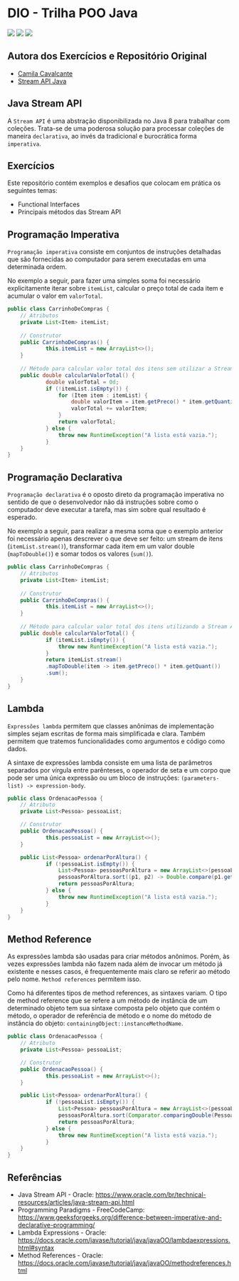 # DIO - Trilha POO Java
<div style="display:inline-block">
        <picture>
                <source media="(prefers-color-scheme: light)" srcset="https://img.shields.io/badge/Java-black?style=for-the-badge&logo=OpenJDK&logoColor=white">
                <img src="https://img.shields.io/badge/Java-white?style=for-the-badge&logo=OpenJDK&logoColor=black" />
        </picture>
        <picture>
                <source media="(prefers-color-scheme: light)" srcset="https://img.shields.io/badge/Maven-black?style=for-the-badge&logo=ApacheMaven&logoColor=white">
                <img src="https://img.shields.io/badge/Maven-white?style=for-the-badge&logo=ApacheMaven&logoColor=black" />
        </picture>
        <picture>
                <source media="(prefers-color-scheme: light)" srcset="https://img.shields.io/badge/Spring_Boot-black?style=for-the-badge&logo=SpringBoot&logoColor=white">
                <img src="https://img.shields.io/badge/Spring_Boot-white?style=for-the-badge&logo=SpringBoot&logoColor=black" />
        </picture>
</div>

## Autora dos Exercícios e Repositório Original
- [Camila Cavalcante](https://github.com/cami-la)
- [Stream API Java](https://github.com/digitalinnovationone/ganhando_produtividade_com_Stream_API_Java)

## Java Stream API
A `Stream API` é uma abstração disponibilizada no Java 8 para trabalhar com coleções. Trata-se de uma poderosa solução para processar coleções de maneira `declarativa`, ao invés da tradicional e burocrática forma `imperativa`.

## Exercícios
Este repositório contém exemplos e desafios que colocam em prática os seguintes temas:

- Functional Interfaces
- Principais métodos das Stream API

## Programação Imperativa
`Programação imperativa` consiste em conjuntos de instruções detalhadas que são fornecidas ao computador para serem executadas em uma determinada ordem.

No exemplo a seguir, para fazer uma simples soma foi necessário explicitamente iterar sobre `itemList`, calcular o preço total de cada item e acumular o valor em `valorTotal`.

```java
public class CarrinhoDeCompras {
	// Atributos
  	private List<Item> itemList;
	
  	// Construtor
  	public CarrinhoDeCompras() {
    		this.itemList = new ArrayList<>();
  	}
  
  	// Método para calcular valor total dos itens sem utilizar a Stream API
	public double calcularValorTotal() {
    		double valorTotal = 0d;
    		if (!itemList.isEmpty()) {
      			for (Item item : itemList) {
        			double valorItem = item.getPreco() * item.getQuantidade();
        			valorTotal += valorItem;
      			}
      			return valorTotal;
    		} else {
      			throw new RuntimeException("A lista está vazia.");
    		}
  	}
}
```

## Programação Declarativa
`Programação declarativa` é o oposto direto da programação imperativa no sentido de que o desenvolvedor não dá instruções sobre como o computador deve executar a tarefa, mas sim sobre qual resultado é esperado.

No exemplo a seguir, para realizar a mesma soma que o exemplo anterior foi necessário apenas descrever o que deve ser feito: um stream de itens (`itemList.stream()`), transformar cada item em um valor double (`mapToDouble()`) e somar todos os valores (`sum()`).

```java
public class CarrinhoDeCompras {
  	// Atributos
  	private List<Item> itemList;
	
  	// Construtor
  	public CarrinhoDeCompras() {
    		this.itemList = new ArrayList<>();
  	}
  
  	// Método para calcular valor total dos itens utilizando a Stream API
  	public double calcularValorTotal() {
    		if (itemList.isEmpty()) {
      			throw new RuntimeException("A lista está vazia.");
    		}
    		return itemList.stream()
        	.mapToDouble(item -> item.getPreco() * item.getQuant())
        	.sum();
  	}
}
```

## Lambda
`Expressões lambda` permitem que classes anônimas de implementação simples sejam escritas de forma mais simplificada e clara. Também permitem que tratemos funcionalidades como argumentos e código como dados.

A sintaxe de expressões lambda consiste em uma lista de parâmetros separados por vírgula entre parênteses, o operador de seta e um corpo que pode ser uma única expressão ou um bloco de instruções: `(parameters-list) -> expression-body`.

```java
public class OrdenacaoPessoa {
	// Atributo
	private List<Pessoa> pessoaList;

  	// Construtor
  	public OrdenacaoPessoa() {
    		this.pessoaList = new ArrayList<>();
  	}

  	public List<Pessoa> ordenarPorAltura() {
    		if (!pessoaList.isEmpty()) {
      			List<Pessoa> pessoasPorAltura = new ArrayList<>(pessoaList);
      			pessoasPorAltura.sort((p1, p2) -> Double.compare(p1.getAltura(), p2.getAltura()));
      			return pessoasPorAltura;
    		} else {
      			throw new RuntimeException("A lista está vazia.");
    		}
  	}
}
```

## Method Reference
As expressões lambda são usadas para criar métodos anônimos. Porém, às vezes expressões lambda não fazem nada além de invocar um método já existente e nesses casos, é frequentemente mais claro se referir ao método pelo nome. `Method references` permitem isso.

Como há diferentes tipos de method references, as sintaxes variam. O tipo de method reference que se refere a um método de instância de um determinado objeto tem sua sintaxe composta pelo objeto que contém o método, o operador de referência de método e o nome do método de instância do objeto: `containingObject::instanceMethodName`.

```java
public class OrdenacaoPessoa {
  	// Atributo
  	private List<Pessoa> pessoaList;

  	// Construtor
  	public OrdenacaoPessoa() {
    		this.pessoaList = new ArrayList<>();
  	}

  	public List<Pessoa> ordenarPorAltura() {
    		if (!pessoaList.isEmpty()) {
      			List<Pessoa> pessoasPorAltura = new ArrayList<>(pessoaList);
      			pessoasPorAltura.sort(Comparator.comparingDouble(Pessoa::getAltura));
      			return pessoasPorAltura;
    		} else {
      			throw new RuntimeException("A lista está vazia.");
    		}
  	}
}
```

## Referências
- Java Stream API - Oracle: https://www.oracle.com/br/technical-resources/articles/java-stream-api.html
- Programming Paradigms - FreeCodeCamp: https://www.geeksforgeeks.org/difference-between-imperative-and-declarative-programming/
- Lambda Expressions - Oracle: https://docs.oracle.com/javase/tutorial/java/javaOO/lambdaexpressions.html#syntax
- Method References - Oracle: https://docs.oracle.com/javase/tutorial/java/javaOO/methodreferences.html